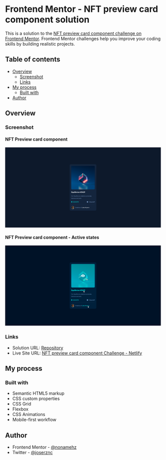 # Frontend Mentor - NFT preview card component solution

This is a solution to the [NFT preview card component challenge on Frontend Mentor](https://www.frontendmentor.io/challenges/nft-preview-card-component-SbdUL_w0U). Frontend Mentor challenges help you improve your coding skills by building realistic projects.

## Table of contents

- [Overview](#overview)
  - [Screenshot](#screenshot)
  - [Links](#links)
- [My process](#my-process)
  - [Built with](#built-with)
- [Author](#author)

## Overview

### Screenshot

#### NFT Preview card component

![Screenshot NFT preview card component](./screenshots/Screenshot.png)

#### NFT Preview card component - Active states

![Screenshot NFT preview card component - active states](./screenshots/Screenshot-ActiveStates.png)


### Links

- Solution URL: [Repository](https://github.com/nonamehz/frontend-mentor-challenges/tree/main/02-NFT%20preview%20card%20component)
- Live Site URL: [NFT preview card component Challenge - Netlify](https://nftpreviewcardcomponent-challenge.netlify.app/)

## My process

### Built with

- Semantic HTML5 markup
- CSS custom properties
- CSS Grid
- Flexbox
- CSS Animations
- Mobile-first workflow

## Author

- Frontend Mentor - [@nonamehz](https://www.frontendmentor.io/profile/nonamehz)
- Twitter - [@joserznc](https://www.twitter.com/joserznc)
